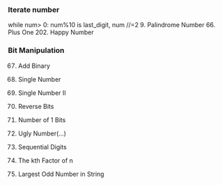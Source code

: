 ### Iterate number
while num> 0: num%10 is last_digit, num //=2 
9. Palindrome Number
66. Plus One
202. Happy Number


### Bit Manipulation
67. Add Binary
136. Single Number
137. Single Number II
190. Reverse Bits
191. Number of 1 Bits



263. Ugly Number(...)
1291. Sequential Digits
1492. The kth Factor of n
1903. Largest Odd Number in String